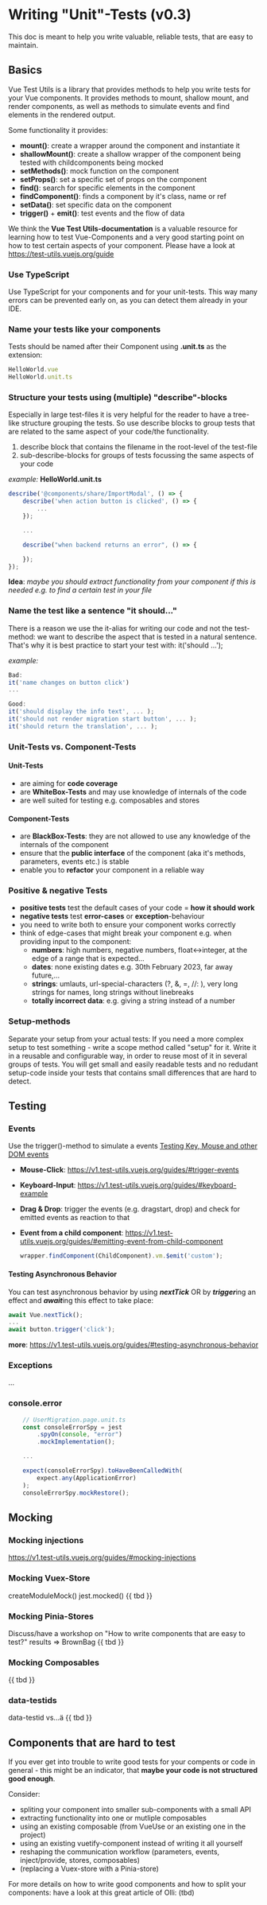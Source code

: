 # Writing "Unit"-Tests (v0.3)

This doc is meant to help you write valuable, reliable tests, that are easy to maintain.

## Basics

Vue Test Utils is a library that provides methods to help you write tests for your Vue components. It provides methods to mount, shallow mount, and render components, as well as methods to simulate events and find elements in the rendered output.

Some functionality it provides:

- **mount()**: create a wrapper around the component and instantiate it
- **shallowMount()**: create a shallow wrapper of the component being tested with childcomponents being mocked
- **setMethods()**: mock function on the component
- **setProps()**: set a specific set of props on the component
- **find()**: search for specific elements in the component
- **findComponent()**: finds a component by it's class, name or ref
- **setData()**: set specific data on the component
- **trigger()** + **emit()**: test events and the flow of data

We think the **Vue Test Utils-documentation** is a valuable resource for learning how to test Vue-Components and a very good starting point on how to test certain aspects of your component. Please have a look at https://test-utils.vuejs.org/guide

### Use TypeScript

Use TypeScript for your components and for your unit-tests. This way many errors can be prevented early on, as you can detect them already in your IDE.

### Name your tests like your components

Tests should be named after their Component using **.unit.ts** as the extension:

```JavaScript
HelloWorld.vue
HelloWorld.unit.ts
```

### Structure your tests using (multiple) "describe"-blocks

Especially in large test-files it is very helpful for the reader to have a tree-like structure grouping the tests. So use describe blocks to group tests that are related to the same aspect of your code/the functionality.

1. describe block that contains the filename in the root-level of the test-file
2. sub-describe-blocks for groups of tests focussing the same aspects of your code 

*example:* **HelloWorld.unit.ts**
```JavaScript
describe('@components/share/ImportModal', () => {
    describe('when action button is clicked', () => {
        ...
    });

    ...

    describe("when backend returns an error", () => {

    });
});
```

**Idea**: *maybe you should extract functionality from your component if this is needed e.g. to find a certain test in your file*

### Name the test like a sentence "it should..."

There is a reason we use the it-alias for writing our code and not the test-method: we want to describe the aspect that is tested in a natural sentence. That's why it is best practice to start your test with: it('should ...');

*example:*
```TypeScript
Bad:
it('name changes on button click')
...

Good:
it('should display the info text', ... );
it('should not render migration start button', ... );
it('should return the translation', ... );
````


### Unit-Tests vs. Component-Tests

#### Unit-Tests
- are aiming for **code coverage**
- are **WhiteBox-Tests** and may use knowledge of internals of the code
- are well suited for testing e.g. composables and stores

#### Component-Tests
- are **BlackBox-Tests**: they are not allowed to use any knowledge of the internals of the component
- ensure that the **public interface** of the component (aka it's methods, parameters, events etc.) is stable
- enable you to **refactor** your component in a reliable way

### Positive & negative Tests
- **positive tests** test the default cases of your code = **how it should work**
- **negative tests** test **error-cases** or **exception**-behaviour
- you need to write both to ensure your component works correctly
- think of edge-cases that might break your component e.g. when providing input to the component:
  - **numbers**: high numbers, negative numbers, float<->integer, at the edge of a range that is expected...
  - **dates**: none existing dates e.g. 30th February 2023, far away future,...
  - **strings**: umlauts, url-special-characters (?, &, =, \/\/: ), very long strings for names, long strings without linebreaks
  - **totally incorrect data**: e.g. giving a string instead of a number

### Setup-methods

Separate your setup from your actual tests: If you need a more complex setup to test something - write a scope method called "setup" for it. Write it in a reusable and configurable way, in order to reuse most of it in several groups of tests. You will get small and easily readable tests and no redudant setup-code inside your tests that contains small differences that are hard to detect.

## Testing



### Events
Use the trigger()-method to simulate a events
[Testing Key, Mouse and other DOM events](https://v1.test-utils.vuejs.org/guides/#testing-key-mouse-and-other-dom-events)
- **Mouse-Click**: https://v1.test-utils.vuejs.org/guides/#trigger-events
- **Keyboard-Input**: https://v1.test-utils.vuejs.org/guides/#keyboard-example
- **Drag & Drop**: trigger the events (e.g. dragstart, drop) and check for emitted events as reaction to that
- **Event from a child component**: https://v1.test-utils.vuejs.org/guides/#emitting-event-from-child-component

  ```TypeScript
  wrapper.findComponent(ChildComponent).vm.$emit('custom');
  ```

#### Testing Asynchronous Behavior

You can test asynchronous behavior by using ***nextTick*** OR by ***trigger***ing an effect and ***await***ing this effect to take place:

```TypeScript
await Vue.nextTick();
...
await button.trigger('click');
```
**more**: https://v1.test-utils.vuejs.org/guides/#testing-asynchronous-behavior

### Exceptions

...

### console.error

```TypeScript
    // UserMigration.page.unit.ts
    const consoleErrorSpy = jest
        .spyOn(console, "error")
        .mockImplementation();

    ...

    expect(consoleErrorSpy).toHaveBeenCalledWith(
        expect.any(ApplicationError)
    );
    consoleErrorSpy.mockRestore();
```

## Mocking

### Mocking injections

https://v1.test-utils.vuejs.org/guides/#mocking-injections

### Mocking Vuex-Store

createModuleMock() jest.mocked() {{ tbd }}

### Mocking Pinia-Stores

Discuss/have a workshop on "How to write components that are easy to test?" results => BrownBag {{ tbd }}

### Mocking Composables

{{ tbd }}

### data-testids

data-testid vs...ä {{ tbd }}

## Components that are hard to test

If you ever get into trouble to write good tests for your compents or code in general - this might be an indicator, that **maybe your code is not structured good enough**.

Consider:

- spliting your component into smaller sub-components with a small API
- extracting functionality into one or mutliple composables
- using an existing composable (from VueUse or an existing one in the project)
- using an existing vuetify-component instead of writing it all yourself
- reshaping the communication workflow (parameters, events, inject/provide, stores, composables)
- (replacing a Vuex-store with a Pinia-store)

For more details on how to write good components and how to split your components: have a look at this great article of Olli: (tbd)
